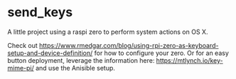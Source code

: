 # send_keys
A little project using a raspi zero to perform system actions on OS X.

Check out https://www.rmedgar.com/blog/using-rpi-zero-as-keyboard-setup-and-device-definition/ for how to configure your zero. Or for an easy button deployment, leverage the information here: https://mtlynch.io/key-mime-pi/ and use the Anisible setup.
